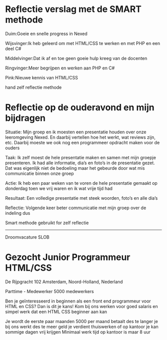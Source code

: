 # Reflectie verslag met de SMART methode

Duim:Goeie en snelle progress in Nexed

Wijsvinger:Ik heb geleerd om met HTML/CSS te werken en met PHP en een deel C#

Middelvinger:Dat ik af en toe geen goeie hulp kreeg van de docenten

Ringvinger:Meer begrijpen en werken aan PHP en C#

Pink:Nieuwe kennis van HTML/CSS






hand zelf reflectie methode


# Reflectie op de ouderavond en mijn bijdragen

Situatie: Mijn groep en ik moesten een presentatie houden over onze leeromgeving Nexed. En daarbij vertellen hoe het werkt, wat reviews zijn, etc. Daarbij moeste we ook nog een programmeer opdracht maken voor de ouders


Taak: Ik zelf moest de hele presentatie maken en samen met mijn groepje presenteren. Ik had alle informatie, dia’s en foto’s in de presentatie gezet. Dat was eigenlijk niet de bedoeling maar het gebeurde door wat mis communicatie binnen onze groep


Actie: Ik heb een paar weken van te voren de hele presentatie gemaakt op donderdag toen we vrij waren en ik wat vrije tijd had


Resultaat: Een volledige presentatie met steek woorden, foto’s en alle dia’s


Reflectie: Volgende keer beter communicatie met mijn groep over de indeling dus





Smart methode gebruikt for zelf reflectie




---------------------------------------------------------------------------------------------------------------------------------------------------------------------------------------
Droomvacature SLOB


# Gezocht Junior Programmeur HTML/CSS
De Rijpgracht 102 Amsterdam, Noord-Holland, Nederland


Parttime - Medewerker
5000 medewerkers





Ben je geïnteresseerd in beginnen als een front end programmeur voor HTML en CSS? Dan is dit je kans! Kom bij ons werken voor goed salaris en simpel werk dat een HTML CSS beginner aan kan

Je wordt de eerste paar maanden 5000 per maand betaalt des te langer je bij ons werkt des te meer geld je verdient 
thuiswerken of op kantoor
je kan sommige dagen vrij krijgen
Minimaal werk tijd op kantoor is maar 8 uur

